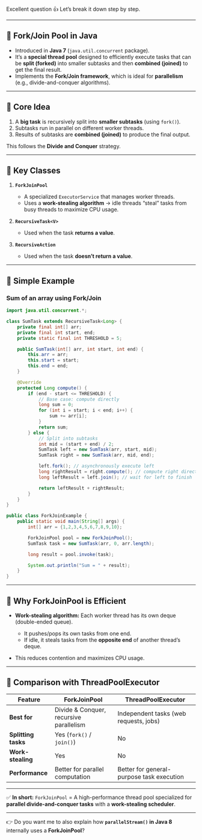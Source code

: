 Excellent question 👍 Let’s break it down step by step.

---

## 🔹 **Fork/Join Pool in Java**

* Introduced in **Java 7** (`java.util.concurrent` package).
* It’s a **special thread pool** designed to efficiently execute tasks that can be **split (forked)** into smaller subtasks and then **combined (joined)** to get the final result.
* Implements the **Fork/Join framework**, which is ideal for **parallelism** (e.g., divide-and-conquer algorithms).

---

## 🔹 **Core Idea**

1. A **big task** is recursively split into **smaller subtasks** (using `fork()`).
2. Subtasks run in parallel on different worker threads.
3. Results of subtasks are **combined (joined)** to produce the final output.

This follows the **Divide and Conquer** strategy.

---

## 🔹 **Key Classes**

1. **`ForkJoinPool`**

   * A specialized `ExecutorService` that manages worker threads.
   * Uses a **work-stealing algorithm** → idle threads “steal” tasks from busy threads to maximize CPU usage.

2. **`RecursiveTask<V>`**

   * Used when the task **returns a value**.

3. **`RecursiveAction`**

   * Used when the task **doesn’t return a value**.

---

## 🔹 **Simple Example**

### Sum of an array using Fork/Join

```java
import java.util.concurrent.*;

class SumTask extends RecursiveTask<Long> {
    private final int[] arr;
    private final int start, end;
    private static final int THRESHOLD = 5;

    public SumTask(int[] arr, int start, int end) {
        this.arr = arr;
        this.start = start;
        this.end = end;
    }

    @Override
    protected Long compute() {
        if (end - start <= THRESHOLD) {
            // Base case: compute directly
            long sum = 0;
            for (int i = start; i < end; i++) {
                sum += arr[i];
            }
            return sum;
        } else {
            // Split into subtasks
            int mid = (start + end) / 2;
            SumTask left = new SumTask(arr, start, mid);
            SumTask right = new SumTask(arr, mid, end);

            left.fork(); // asynchronously execute left
            long rightResult = right.compute(); // compute right directly
            long leftResult = left.join(); // wait for left to finish

            return leftResult + rightResult;
        }
    }
}

public class ForkJoinExample {
    public static void main(String[] args) {
        int[] arr = {1,2,3,4,5,6,7,8,9,10};

        ForkJoinPool pool = new ForkJoinPool();
        SumTask task = new SumTask(arr, 0, arr.length);

        long result = pool.invoke(task);

        System.out.println("Sum = " + result);
    }
}
```

---

## 🔹 **Why ForkJoinPool is Efficient**

* **Work-stealing algorithm:**
  Each worker thread has its own deque (double-ended queue).

  * It pushes/pops its own tasks from one end.
  * If idle, it steals tasks from the **opposite end** of another thread’s deque.
* This reduces contention and maximizes CPU usage.

---

## 🔹 **Comparison with ThreadPoolExecutor**

| Feature             | ForkJoinPool                            | ThreadPoolExecutor                        |
| ------------------- | --------------------------------------- | ----------------------------------------- |
| **Best for**        | Divide & Conquer, recursive parallelism | Independent tasks (web requests, jobs)    |
| **Splitting tasks** | Yes (`fork()` / `join()`)               | No                                        |
| **Work-stealing**   | Yes                                     | No                                        |
| **Performance**     | Better for parallel computation         | Better for general-purpose task execution |

---

✅ **In short:**
`ForkJoinPool` = A high-performance thread pool specialized for **parallel divide-and-conquer tasks** with a **work-stealing scheduler**.

---

👉 Do you want me to also explain how **`parallelStream()` in Java 8** internally uses a **ForkJoinPool**?

